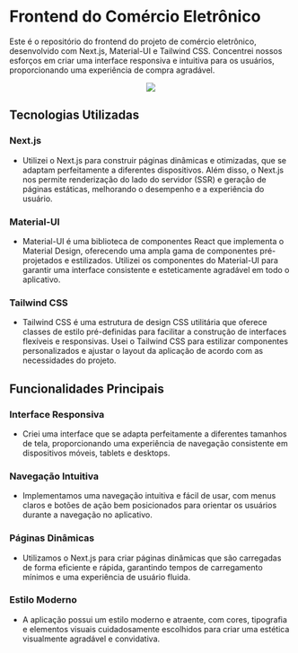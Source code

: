 # Frontend do Comércio Eletrônico
Este é o repositório do frontend do projeto de comércio eletrônico, desenvolvido com Next.js, Material-UI e Tailwind CSS. Concentrei nossos esforços em criar uma interface responsiva e intuitiva para os usuários, proporcionando uma experiência de compra agradável.
<center>
  <img src="https://github.com/MatheusSCristo/ecommerce-front/assets/138341797/2bda7f36-54d4-4f6f-af71-603cf52111c4"/>
</center>


## Tecnologias Utilizadas
### Next.js
- Utilizei o Next.js para construir páginas dinâmicas e otimizadas, que se adaptam perfeitamente a diferentes dispositivos. Além disso, o Next.js nos permite renderização do lado do servidor (SSR) e geração de páginas estáticas, melhorando o desempenho e a experiência do usuário.

### Material-UI
- Material-UI é uma biblioteca de componentes React que implementa o Material Design, oferecendo uma ampla gama de componentes pré-projetados e estilizados. Utilizei os componentes do Material-UI para garantir uma interface consistente e esteticamente agradável em todo o aplicativo.

### Tailwind CSS
- Tailwind CSS é uma estrutura de design CSS utilitária que oferece classes de estilo pré-definidas para facilitar a construção de interfaces flexíveis e responsivas. Usei o Tailwind CSS para estilizar componentes personalizados e ajustar o layout da aplicação de acordo com as necessidades do projeto.

## Funcionalidades Principais
### Interface Responsiva
- Criei uma interface que se adapta perfeitamente a diferentes tamanhos de tela, proporcionando uma experiência de navegação consistente em dispositivos móveis, tablets e desktops.

### Navegação Intuitiva
- Implementamos uma navegação intuitiva e fácil de usar, com menus claros e botões de ação bem posicionados para orientar os usuários durante a navegação no aplicativo.

### Páginas Dinâmicas
- Utilizamos o Next.js para criar páginas dinâmicas que são carregadas de forma eficiente e rápida, garantindo tempos de carregamento mínimos e uma experiência de usuário fluida.

### Estilo Moderno
- A aplicação possui um estilo moderno e atraente, com cores, tipografia e elementos visuais cuidadosamente escolhidos para criar uma estética visualmente agradável e convidativa.
